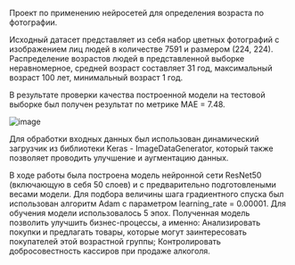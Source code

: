 Проект по применению нейросетей для определения возраста по фотографии. 


Исходный датасет представляет из себя набор цветных фотографий с изображением лиц людей в количестве 7591 
и размером (224, 224). Распределение возрастов людей в представленной выборке неравномерное, средней возраст 
составляет 31 год, максимальный возраст 100 лет, минимальный возраст 1 год.


В результате проверки качества построенной модели на тестовой выборке был получен результат по метрике MAE = 7.48.

![image](https://github.com/guzhevdenis/DS_Yandex_practicum/assets/49876313/f2724e93-958c-41d6-a59a-a63a432d565a)



Для обработки входных данных был использован динамический загрузчик из библиотеки Keras - ImageDataGenerator, который также 
позволяет проводить улучшение и аугментацию данных.  


В ходе работы была построена модель нейронной сети ResNet50 (включающую в себя 50 слоев) и с предварительно подготовлеными
весами модели. Для подбора величины шага градиентного спуска был использован алгоритм Adam с параметром learning_rate = 0.00001.
Для обучения модели использовалось 5 эпох.
Полученная модель позволить улучшить бизнес-процессы, а именно: Анализировать покупки и предлагать товары,
которые могут заинтересовать покупателей этой возрастной группы;
Контролировать добросовестность кассиров при продаже алкоголя.
